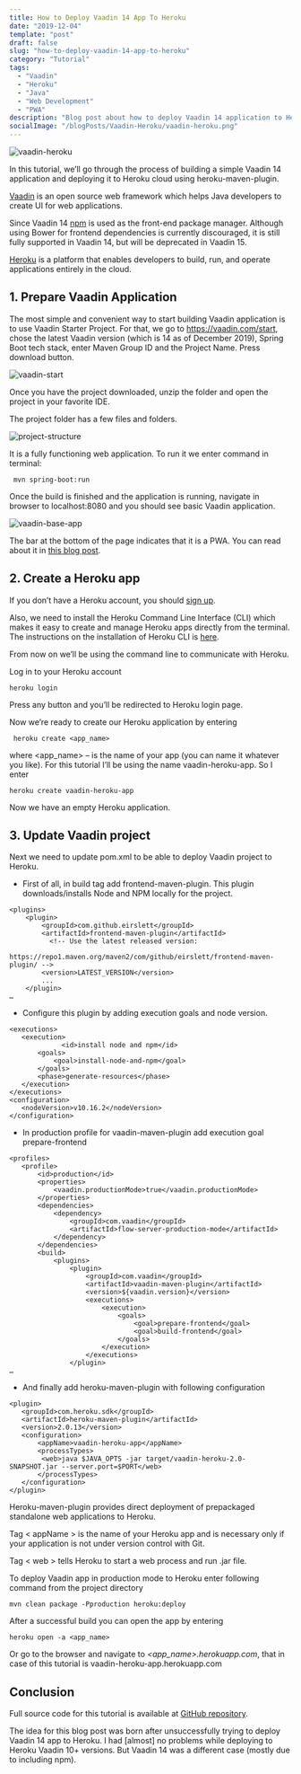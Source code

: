 ```yaml
---
title: How to Deploy Vaadin 14 App To Heroku
date: "2019-12-04"
template: "post"
draft: false
slug: "how-to-deploy-vaadin-14-app-to-heroku"
category: "Tutorial"
tags:
  - "Vaadin"
  - "Heroku"
  - "Java"
  - "Web Development"
  - "PWA"
description: "Blog post about how to deploy Vaadin 14 application to Heroku Cloud."
socialImage: "/blogPosts/Vaadin-Heroku/vaadin-heroku.png"
---
```

![vaadin-heroku](/blogPosts/Vaadin-Heroku/vaadin-heroku.png)

In this tutorial, we’ll go through the process of building a simple Vaadin 14 application and deploying it to Heroku cloud using heroku-maven-plugin.

[Vaadin](https://vaadin.com/) is an open source web framework which helps Java developers to create UI for web applications.

Since Vaadin 14 [npm](https://www.npmjs.com/) is used as the front-end package manager. Although using Bower for frontend dependencies is currently discouraged, it is still fully supported in Vaadin 14, but will be deprecated in Vaadin 15.

[Heroku](https://www.heroku.com/) is a platform that enables developers to build, run, and operate applications entirely in the cloud. 

##  1. Prepare Vaadin Application

The most simple and convenient way to start building Vaadin application is to use Vaadin Starter Project. For that, we go to https://vaadin.com/start, chose the latest Vaadin version (which is 14 as of December 2019), Spring Boot tech stack, enter Maven Group ID and the Project Name. Press download button.

![vaadin-start](/blogPosts/Vaadin-Heroku/vaadin-start.png)

Once you have the project downloaded, unzip the folder and open the project in your favorite IDE.

The project folder has a few files and folders.

![project-structure](/blogPosts/Vaadin-Heroku/project-structure.jpg)

It is a fully functioning web application. To run it we enter command in terminal:

```
 mvn spring-boot:run
```

Once the build is finished and the application is running, navigate in browser to localhost:8080 and you should see basic Vaadin application.

![vaadin-base-app](/blogPosts/Vaadin-Heroku/browser1.jpg)

The bar at the bottom of the page indicates that it is a PWA. You can read about it in [this blog post](/posts/what-is-progressive-web-app).

## 2. Create a Heroku app

If you don’t have a Heroku account, you should [sign up](https://signup.heroku.com/).

Also, we need to install the Heroku Command Line Interface (CLI) which makes it easy to create and manage Heroku apps directly from the terminal. The instructions on the installation of Heroku CLI is [here](https://devcenter.heroku.com/articles/heroku-cli).

From now on we’ll be using the command line to communicate with Heroku.

Log in to your Heroku account

```
heroku login
```

Press any button and you’ll be redirected to Heroku login page.

Now we’re ready to create our Heroku application by entering 

```
 heroku create <app_name>
```

where <app_name> – is the name of your app (you can name it whatever you like). For this tutorial I’ll be using the name vaadin-heroku-app. So I enter 

```
heroku create vaadin-heroku-app
```

Now we have an empty Heroku application.

## 3. Update Vaadin project 

Next we need to update pom.xml to be able to deploy Vaadin project to Heroku.

* First of all, in build tag add frontend-maven-plugin. This plugin downloads/installs Node and NPM locally for the project.

```
<plugins>
    <plugin>
        <groupId>com.github.eirslett</groupId>
        <artifactId>frontend-maven-plugin</artifactId>
          <!-- Use the latest released version: 
            https://repo1.maven.org/maven2/com/github/eirslett/frontend-maven-plugin/ -->
        <version>LATEST_VERSION</version>
        ...
    </plugin>
…
```

* Configure this plugin by adding execution goals and node version.

```
<executions>
   <execution>
             <id>install node and npm</id>
       <goals>
           <goal>install-node-and-npm</goal>
       </goals>
       <phase>generate-resources</phase>
   </execution>
</executions>
<configuration>
   <nodeVersion>v10.16.2</nodeVersion>
</configuration>
```

* In production profile for vaadin-maven-plugin add execution goal prepare-frontend

```
<profiles>
   <profile>
       <id>production</id>
       <properties>
           <vaadin.productionMode>true</vaadin.productionMode>
       </properties>
       <dependencies>
           <dependency>
               <groupId>com.vaadin</groupId>
               <artifactId>flow-server-production-mode</artifactId>
           </dependency>
       </dependencies>
       <build>
           <plugins>
               <plugin>
                   <groupId>com.vaadin</groupId>
                   <artifactId>vaadin-maven-plugin</artifactId>
                   <version>${vaadin.version}</version>
                   <executions>
                       <execution>
                           <goals>
                               <goal>prepare-frontend</goal>
                               <goal>build-frontend</goal>
                           </goals>
                       </execution>
                   </executions>
               </plugin>
…
```

* And finally add heroku-maven-plugin with following configuration

```
<plugin>
   <groupId>com.heroku.sdk</groupId>
   <artifactId>heroku-maven-plugin</artifactId>
   <version>2.0.13</version>
   <configuration>
       <appName>vaadin-heroku-app</appName>
       <processTypes>
   		<web>java $JAVA_OPTS -jar target/vaadin-heroku-2.0-SNAPSHOT.jar --server.port=$PORT</web>
       </processTypes>
   </configuration>
</plugin>
```

Heroku-maven-plugin provides direct deployment of prepackaged standalone web applications to Heroku. 

Tag < appName > is the name of your Heroku app and is necessary only if your application is not under version control with Git.

Tag < web > tells Heroku to start a web process and run .jar file.

To deploy Vaadin app in production mode to Heroku enter following command from the project directory  

```
mvn clean package -Pproduction heroku:deploy
```

After a successful build you can open the app by entering  

```
heroku open -a <app_name>
```

Or go to the browser and navigate to *<app_name>.herokuapp.com*, that in case of this tutorial is vaadin-heroku-app.herokuapp.com

## Conclusion

Full source code for this tutorial is available at [GitHub repository](https://github.com/KaterinaLupacheva/vaadin14-heroku-tutorial).

The idea for this blog post was born after unsuccessfully trying to deploy Vaadin 14 app to Heroku. I had  [almost] no problems while deploying to Heroku Vaadin 10+ versions. But Vaadin 14 was a different case (mostly due to including npm). 